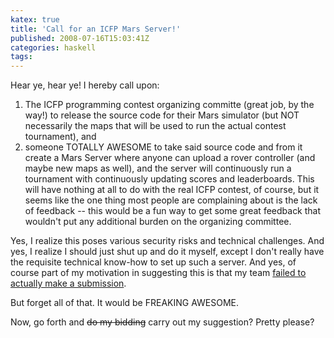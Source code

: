 ```yaml
---
katex: true
title: 'Call for an ICFP Mars Server!'
published: 2008-07-16T15:03:41Z
categories: haskell
tags: 
---
```


Hear ye, hear ye!  I hereby call upon:

<ol>
	<li>The ICFP programming contest organizing committe (great job, by the way!) to release the source code for their Mars simulator (but NOT necessarily the maps that will be used to run the actual contest tournament), and</li>
	<li>someone TOTALLY AWESOME to take said source code and from it create a Mars Server where anyone can upload a rover controller (and maybe new maps as well), and the server will continuously run a tournament with continuously updating scores and leaderboards.  This will have nothing at all to do with the real ICFP contest, of course, but it seems like the one thing most people are complaining about is the lack of feedback -- this would be a fun way to get some great feedback that wouldn't put any additional burden on the organizing committee.</li>
</ol>

Yes, I realize this poses various security risks and technical challenges.  And yes, I realize I should just shut up and do it myself, except I don't really have the requisite technical know-how to set up such a server.  And yes, of course part of my motivation in suggesting this is that my team <a href="http://byorgey.wordpress.com/2008/07/15/icfp-programming-contest-reflections/">failed to actually make a submission</a>.

But forget all of that.  It would be FREAKING AWESOME.

Now, go forth and <strike>do my bidding</strike> carry out my suggestion? Pretty please?

